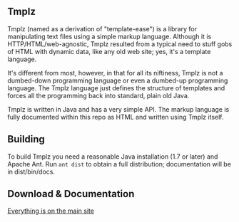 ## Tmplz

Tmplz (named as a derivation of "template-ease") is a library for manipulating text files using a simple markup language. Although it is HTTP/HTML/web-agnostic, Tmplz resulted from a typical need to stuff gobs of HTML with dynamic data, like any old web site; yes, it's a template language.

It's different from most, however, in that for all its niftiness, Tmplz is not a dumbed-down programming language or even a dumbed-up programming language. The Tmplz language just defines the structure of templates and forces all the programming back into standard, plain old Java.

Tmplz is written in Java and has a very simple API. The markup language is fully documented within this repo as HTML and written using Tmplz itself.

## Building

To build Tmplz you need a reasonable Java installation (1.7 or later) and Apache Ant. Run `ant dist` to obtain a full distribution; documentation will be in dist/bin/docs.

## Download & Documentation

[Everything is on the main site](https://zaboople.github.io/pages/tmplz/index.html)

